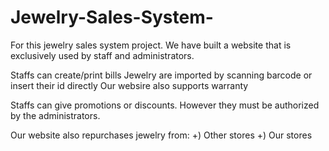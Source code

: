 # Jewelry-Sales-System-
For this jewelry sales system project. We have built a website that is exclusively used by staff and administrators.

Staffs can create/print bills
Jewelry are imported by scanning barcode or insert their id directly
Our websire also supports warranty

Staffs can give promotions or discounts. However they must be authorized by the administrators. 

Our website also repurchases jewelry from:
  +) Other stores
  +) Our stores


